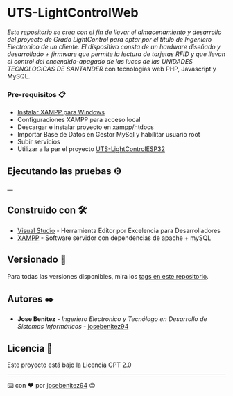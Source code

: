 # UTS-LightControlWeb

_Este repositorio se crea con el fin de llevar el almacenamiento y desarrollo del proyecto de Grado LightControl para optar por el titulo de Ingeniero Electronico de un cliente. El dispositivo consta de un hardware diseñado y desarrollado + firmware que permite la lectura de tarjetas RFID y que llevan el control del encendido-apagado de las luces de las UNIDADES TECNOLOGICAS DE SANTANDER_ con tecnologías web PHP, Javascript y MySQL.

### Pre-requisitos 📋

* [Instalar XAMPP para Windows](https://www.apachefriends.org/xampp-files/8.0.9/xampp-windows-x64-8.0.9-0-VS16-installer.exe)
* Configuraciones XAMPP para acceso local
* Descargar e instalar proyecto en xampp/htdocs
* Importar Base de Datos en Gestor MySql y habilitar usuario root
* Subir servicios
* Utilizar a la par el proyecto [UTS-LightControlESP32](https://github.com/josebenitez94/UTS-LightControl)

## Ejecutando las pruebas ⚙️

__

## Construido con 🛠️

* [Visual Studio](https://visualstudio.microsoft.com/es/) - Herramienta Editor por Excelencia para Desarrolladores
* [XAMPP](https://www.apachefriends.org/es/index.html) - Software servidor con dependencias de apache + mySQL

## Versionado 📌

Para todas las versiones disponibles, mira los [tags en este repositorio](https://github.com/josebenitez94/UTS-LightControlWeb/tags).

## Autores ✒️

* **Jose Benítez** - *Ingeriero Electronico y Tecnólogo en Desarrollo de Sistemas Informáticos* - [josebenitez94](https://github.com/josebenitez94)

## Licencia 📄

Este proyecto está bajo la Licencia GPT 2.0

---
⌨️ con ❤️ por [josebenitez94](https://github.com/josebenitez94) 😊

